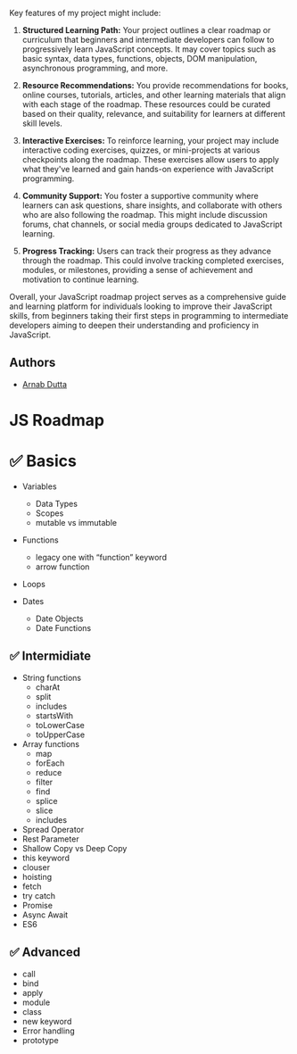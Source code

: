 
Key features of my project might include:

1. **Structured Learning Path:** Your project outlines a clear roadmap or curriculum that beginners and intermediate developers can follow to progressively learn JavaScript concepts. It may cover topics such as basic syntax, data types, functions, objects, DOM manipulation, asynchronous programming, and more.

2. **Resource Recommendations:** You provide recommendations for books, online courses, tutorials, articles, and other learning materials that align with each stage of the roadmap. These resources could be curated based on their quality, relevance, and suitability for learners at different skill levels.

3. **Interactive Exercises:** To reinforce learning, your project may include interactive coding exercises, quizzes, or mini-projects at various checkpoints along the roadmap. These exercises allow users to apply what they've learned and gain hands-on experience with JavaScript programming.

4. **Community Support:** You foster a supportive community where learners can ask questions, share insights, and collaborate with others who are also following the roadmap. This might include discussion forums, chat channels, or social media groups dedicated to JavaScript learning.

5. **Progress Tracking:** Users can track their progress as they advance through the roadmap. This could involve tracking completed exercises, modules, or milestones, providing a sense of achievement and motivation to continue learning.

Overall, your JavaScript roadmap project serves as a comprehensive guide and learning platform for individuals looking to improve their JavaScript skills, from beginners taking their first steps in programming to intermediate developers aiming to deepen their understanding and proficiency in JavaScript.
## Authors

- [Arnab Dutta](https://www.instagram.com/ardutta/)

# JS Roadmap

# ✅ Basics

-   Variables
    -   Data Types
    -   Scopes
    -   mutable vs immutable

-   Functions
    -   legacy one with “function” keyword
    -   arrow function
-   Loops
-   Dates
    -   Date Objects
    -   Date Functions

## ✅ Intermidiate

-   String functions
    -   charAt
    -   split
    -   includes
    -   startsWith
    -   toLowerCase
    -   toUpperCase
-   Array functions
    -   map
    -   forEach
    -   reduce
    -   filter
    -   find
    -   splice
    -   slice
    -   includes
-   Spread Operator
-   Rest Parameter
-   Shallow Copy vs Deep Copy
-   this keyword
-   clouser
-   hoisting
-   fetch
-   try catch
-   Promise
-   Async Await
-   ES6

## ✅ Advanced

-   call
-   bind
-   apply
-   module
-   class
-   new keyword
-   Error handling
-   prototype